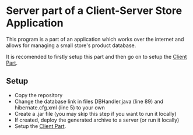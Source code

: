# Server part of a Client-Server Store Application
This program is a part of an application which works over the internet and allows for managing a small store's product database.

It is recomended to firstly setup this part and then go on to setup the [Client Part](https://github.com/andrewromanyk/StoreClientPart).
## Setup
- Copy the repository
- Change the database link in files DBHandler.java (line 89) and hibernate.cfg.xml (line 5) to your own
- Create a .jar file (you may skip this step if you want to run it locally)
- If created, deploy the generated archive to a server (or run it locally)
- Setup the [Client Part](https://github.com/andrewromanyk/StoreClientPart).
